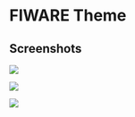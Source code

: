 # FIWARE Theme

## Screenshots

![](../../raw/master/doc/admin/media/Knowage_home.png)

![](../../raw/master/doc/admin/media/Knowage_menu_admin.png)

![](../../raw/master/doc/admin/media/Knowage_cockpit_customer_review.png)
